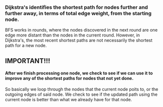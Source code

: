### Dijkstra's identifies the shortest path for nodes further and further away, in terms of total edge weight, from the starting node.
BFS works in rounds, where the nodes discovered in the next round are one edge more distant than the nodes in the current round. However, in Dijkstra's, the most recent shortest paths are not necessarily the shortest path for a new node.

## IMPORTANT!!! 
#### After we finish processing one node, we check to see if we can use it to improve any of the shortest paths for nodes that not yet done.
So basically we loop through the nodes that the current node poits to, or the outgoing edges of said node. We check to see if the updated path using the current node is better than what we already have for that node.
